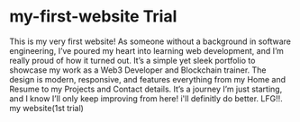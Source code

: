# my-first-website Trial
This is my very first website!  As someone without a background in software engineering, I’ve poured my heart into learning web development, and I’m really proud of how it turned out. It’s a simple yet sleek portfolio to showcase my work as a Web3 Developer and Blockchain trainer. The design is modern, responsive, and features everything from my Home and Resume to my Projects and Contact details. It’s a journey I’m just starting, and I know I’ll only keep improving from here!
i'll definitly do better.
LFG!!.
my website(1st trial)
